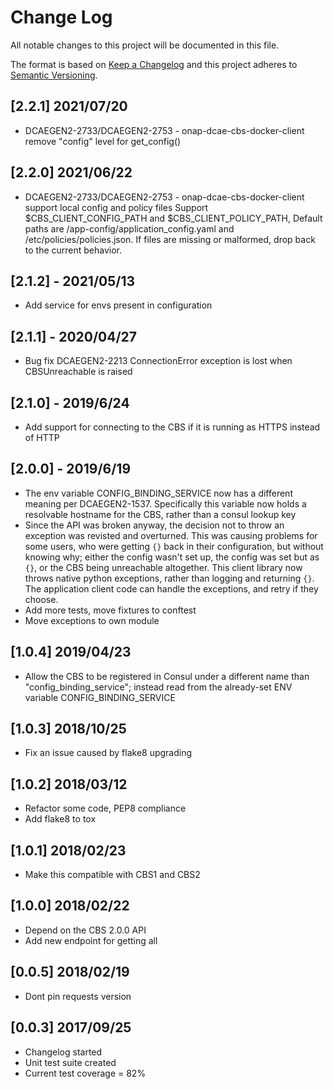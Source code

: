# Change Log
All notable changes to this project will be documented in this file.

The format is based on [Keep a Changelog](http://keepachangelog.com/)
and this project adheres to [Semantic Versioning](http://semver.org/).

## [2.2.1] 2021/07/20
* DCAEGEN2-2733/DCAEGEN2-2753 - onap-dcae-cbs-docker-client remove "config" level for get_config()

## [2.2.0] 2021/06/22
* DCAEGEN2-2733/DCAEGEN2-2753 - onap-dcae-cbs-docker-client support local config and policy files
	Support $CBS_CLIENT_CONFIG_PATH and $CBS_CLIENT_POLICY_PATH,
	Default paths are /app-config/application_config.yaml and /etc/policies/policies.json.
	If files are missing or malformed, drop back to the current behavior.

## [2.1.2] - 2021/05/13
* Add service for envs present in configuration

## [2.1.1] - 2020/04/27
* Bug fix DCAEGEN2-2213 ConnectionError exception is lost when CBSUnreachable is raised

## [2.1.0] - 2019/6/24
* Add support for connecting to the CBS if it is running as HTTPS instead of HTTP

## [2.0.0] - 2019/6/19
* The env variable CONFIG_BINDING_SERVICE now has a different meaning per DCAEGEN2-1537. Specifically this variable now holds a resolvable hostname for the CBS, rather than a consul lookup key
* Since the API was broken anyway, the decision not to throw an exception was revisted and overturned. This was causing problems for some users, who were getting `{}` back in their configuration, but without knowing why; either the config wasn't set up, the config was set but as `{}`, or the CBS being unreachable altogether. This client library now throws native python exceptions, rather than logging and returning `{}`. The application client code can handle the exceptions, and retry if they choose.
* Add more tests, move fixtures to conftest
* Move exceptions to own module

## [1.0.4] 2019/04/23
* Allow the CBS to be registered in Consul under a different name than "config_binding_service"; instead read from the already-set ENV variable CONFIG_BINDING_SERVICE

## [1.0.3] 2018/10/25
* Fix an issue caused by flake8 upgrading

## [1.0.2] 2018/03/12
* Refactor some code, PEP8 compliance
* Add flake8 to tox

## [1.0.1] 2018/02/23
* Make this compatible with CBS1 and CBS2

## [1.0.0] 2018/02/22
* Depend on the CBS 2.0.0 API
* Add new endpoint for getting all

## [0.0.5] 2018/02/19
* Dont pin requests version

## [0.0.3] 2017/09/25
* Changelog started
* Unit test suite created
* Current test coverage = 82%
